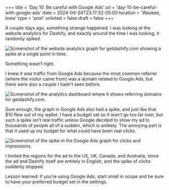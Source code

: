 +++
title = 'Day 10: Be careful with Google Ads'
url = 'day-10-be-careful-with-google-ads'
date = 2024-04-24T23:17:32-05:00
location = 'Waukee, Iowa'
type = 'post'
unlisted = false
draft = false
+++

A couple days ago, something strange happened. I was looking at the website analytics for Dashify, and exactly around the time I was looking, it randomly spiked.

![Screenshot of the website analytics graph for getdashify.com showing a spike at a single point in time.](/day-10-be-careful-with-google-ads/spike.png)

Something wasn’t right.

I knew it was traffic from Google Ads because the most common referrer (where the visitor came from) was a domain related to Google Ads, but there were also a couple I hadn’t seen before.

![Screenshot of the analytics dashboard where it shows referring domains for getdashify.com.](/day-10-be-careful-with-google-ads/referrers.png)

Sure enough, the graph in Google Ads also had a spike, and just like that $10 flew out of my wallet. I have a budget set so it won’t go too far over, but such a spike isn’t real traffic unless Google decided to show my ad to thousands of people all of a sudden, which is unlikely. The annoying part is that it used up my budget for what could have been real clicks.

![Screenshot of the spike in the Google Ads graph for clicks and impressions.](/day-10-be-careful-with-google-ads/google-ads-graph.png)

I limited the regions for the ad to the US, UK, Canada, and Australia, since the ad and Dashify itself are entirely in English, and the spike of clicks suddenly stopped.

Lesson learned: if you’re using Google Ads, start small in scope and be sure to have your preferred budget set in the settings.
